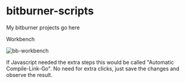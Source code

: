 # bitburner-scripts
My bitburner projects go here

Workbench

![bb-workbench](https://user-images.githubusercontent.com/7278265/164944801-144acb92-ff30-4eeb-b61f-23a3dcd1fff4.gif)

If Javascript needed the extra steps this would be called "Automatic Compile-Link-Go". No need for extra clicks, just save the changes and observe the result.
